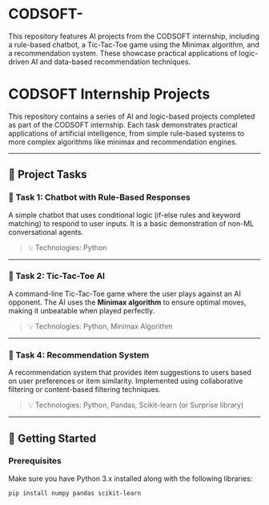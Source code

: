 # CODSOFT-
This repository features AI projects from the CODSOFT internship, including a rule-based chatbot, a Tic-Tac-Toe game using the Minimax algorithm, and a recommendation system. These showcase practical applications of logic-driven AI and data-based recommendation techniques.
# CODSOFT Internship Projects

This repository contains a series of AI and logic-based projects completed as part of the CODSOFT internship. Each task demonstrates practical applications of artificial intelligence, from simple rule-based systems to more complex algorithms like minimax and recommendation engines.

---

## 📁 Project Tasks

### 🔹 Task 1: Chatbot with Rule-Based Responses
A simple chatbot that uses conditional logic (if-else rules and keyword matching) to respond to user inputs. It is a basic demonstration of non-ML conversational agents.

> 💡 Technologies: Python

---

### 🔹 Task 2: Tic-Tac-Toe AI
A command-line Tic-Tac-Toe game where the user plays against an AI opponent. The AI uses the **Minimax algorithm** to ensure optimal moves, making it unbeatable when played perfectly.

> 💡 Technologies: Python, Minimax Algorithm

---

### 🔹 Task 4: Recommendation System
A recommendation system that provides item suggestions to users based on user preferences or item similarity. Implemented using collaborative filtering or content-based filtering techniques.

> 💡 Technologies: Python, Pandas, Scikit-learn (or Surprise library)

---

## 🚀 Getting Started

### Prerequisites
Make sure you have Python 3.x installed along with the following libraries:
```bash
pip install numpy pandas scikit-learn
